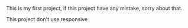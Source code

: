 This is my first project, if this project have any mistake, sorry about that.

This project don't use responsive
